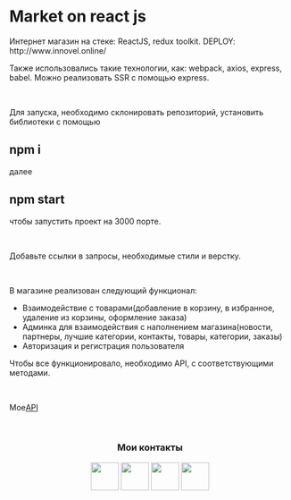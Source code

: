 <h1 align="left">Market on react js</h1>
<p align="left">Интернет магазин на стеке: ReactJS, redux toolkit. DEPLOY: http://www.innovel.online/</p>
<p align="left">Также использовались такие технологии, как: webpack, axios, express, babel.
Можно реализовать SSR с помощью express.</p><br>
<p>Для запуска, необходимо склонировать репозиторий, установить библиотеки с помощью</p>
<h2>npm i</h1>
<p>далее</p>
<h2>npm start</h1>
<p>чтобы запустить проект на 3000 порте.</p>
<br>
<p>Добавьте ссылки в запросы, необходимые стили и верстку.</p>
<br>
<p>В магазине реализован следующий функционал:</p>
<ul>
  <li>Взаимодействие с товарами(добавление в корзину, в избранное, удаление из корзины, оформление заказа)</li>
  <li>Админка для взаимодействия с наполнением магазина(новости, партнеры, лучшие категории, контакты, товары, категории, заказы)</li>
  <li>Авторизация и регистрация пользователя</li>
</ul>
<p>Чтобы все функционировало, необходимо API,  с соответствующими методами.</p> 
<br>
<p>Мое<a href="https://github.com/stees1337/innovel-api">API</a></p>
<br>
<h3 align="center">Мои контакты</h3>
<p align="center"> 
  <a href="https://discord.com/users/br1zy" target="_blank" rel="noreferrer">
    <img src="https://raw.githubusercontent.com/danielcranney/readme-generator/main/public/icons/socials/discord.svg" width="50" height="50" /></a>
  <a href="https://www.github.com/breaz1" target="_blank" rel="noreferrer">
      <img src="https://raw.githubusercontent.com/danielcranney/readme-generator/main/public/icons/socials/github.svg" width="50" height="50" /></a>
  <a href="https://t.me/breaz1" target="_blank" rel="noreferrer"><img src="https://upload.wikimedia.org/wikipedia/commons/thumb/8/82/Telegram_logo.svg/512px-Telegram_logo.svg.png" width="50" height="50" /></a>
  <a href="https://www.linkedin.com/in/%D0%B2%D0%BB%D0%B0%D0%B4%D0%B8%D0%BC%D0%B8%D1%80-%D1%81%D0%BF%D0%B5%D1%81%D0%B8%D0%B2%D1%86%D0%B5%D0%B2-28523a293?utm_source=share&utm_campaign=share_via&utm_content=profile&utm_medium=ios_app" target="_blank" rel="noreferrer"><img src="https://upload.wikimedia.org/wikipedia/commons/thumb/8/81/LinkedIn_icon.svg/72px-LinkedIn_icon.svg.png?20210220164014" width="50" height="50" /></a>
</p>
